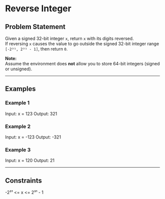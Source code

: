 # Reverse Integer

## Problem Statement

Given a signed 32-bit integer `x`, return `x` with its digits reversed.  
If reversing `x` causes the value to go outside the signed 32-bit integer range `[-2³¹, 2³¹ - 1]`, then return `0`.

**Note:**  
Assume the environment does **not** allow you to store 64-bit integers (signed or unsigned).

---

## Examples

### Example 1
Input: x = 123
Output: 321


### Example 2
Input: x = -123
Output: -321


### Example 3
Input: x = 120
Output: 21


---

## Constraints
-2³¹ <= x <= 2³¹ - 1

